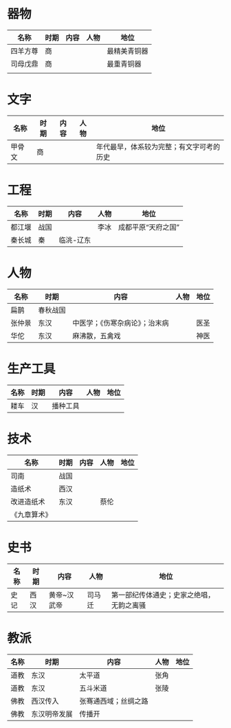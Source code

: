 # 器物

| 名称   | 时期  | 内容  | 人物  | 地位     |
| ---- | --- | --- | --- | ------ |
| 四羊方尊 | 商   |     |     | 最精美青铜器 |
| 司母戊鼎 | 商   |     |     | 最重青铜器  |
|      |     |     |     |        |

# 文字

| 名称   | 时期  | 内容  | 人物  | 地位                   |
| ---- | --- | --- | --- | -------------------- |
| 甲骨文  | 商   |     |     | 年代最早，体系较为完整；有文字可考的历史 |


# 工程

| 名称  | 时期  | 内容    | 人物  | 地位         |
| --- | --- | ----- | --- | ---------- |
| 都江堰 | 战国  |       | 李冰  | 成都平原“天府之国” |
| 秦长城 | 秦   | 临洮-辽东 |     |            |

# 人物

| 名称  | 时期   | 内容              | 人物  | 地位  |
| --- | ---- | --------------- | --- | --- |
| 扁鹊  | 春秋战国 |                 |     |     |
| 张仲景 | 东汉   | 中医学；《伤寒杂病论》；治末病 |     | 医圣  |
| 华佗  | 东汉   | 麻沸散，五禽戏         |     | 神医  |

# 生产工具

| 名称  | 时期  | 内容   | 人物  | 地位  |
| --- | --- | ---- | --- | --- |
| 耧车  | 汉   | 播种工具 |     |     |

# 技术

| 名称     | 时期  | 内容  | 人物  | 地位  |
| ------ | --- | --- | --- | --- |
| 司南     | 战国  |     |     |     |
| 造纸术    | 西汉  |     |     |     |
| 改进造纸术  | 东汉  |     | 蔡伦  |     |
| 《九章算术》 |     |     |     |     |

# 史书

| 名称  | 时期  | 内容     | 人物  | 地位                   |
| --- | --- | ------ | --- | -------------------- |
| 史记  | 西汉  | 黄帝~汉武帝 | 司马迁 | 第一部纪传体通史；史家之绝唱，无韵之离骚 |

# 教派

| 名称  | 时期     | 内容         | 人物  | 地位  |
| --- | ------ | ---------- | --- | --- |
| 道教  | 东汉     | 太平道        | 张角  |     |
| 道教  | 东汉     | 五斗米道       | 张陵  |     |
| 佛教  | 西汉传入   | 张骞通西域；丝绸之路 |     |     |
| 佛教  | 东汉明帝发展 | 传播开        |     |     |
